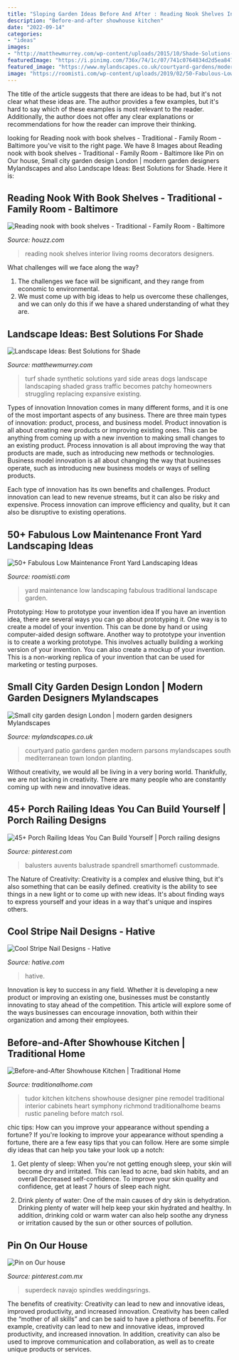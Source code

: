 ```yaml
---
title: "Sloping Garden Ideas Before And After : Reading Nook Shelves Interior Living Rooms Decorators Designers"
description: "Before-and-after showhouse kitchen"
date: "2022-09-14"
categories:
- "ideas"
images:
- "http://matthewmurrey.com/wp-content/uploads/2015/10/Shade-Solutions-Synthetic-Turf-960x1440.jpg"
featuredImage: "https://i.pinimg.com/736x/74/1c/07/741c0764834d2d5ea847dbede700e0fb.jpg"
featured_image: "https://www.mylandscapes.co.uk/courtyard-gardens/modern-patio-design.jpg"
image: "https://roomisti.com/wp-content/uploads/2019/02/50-Fabulous-Low-Maintenance-Front-Yard-Landscaping-Ideas-34.jpg"
---
```



The title of the article suggests that there are ideas to be had, but it's not clear what these ideas are. The author provides a few examples, but it's hard to say which of these examples is most relevant to the reader. Additionally, the author does not offer any clear explanations or recommendations for how the reader can improve their thinking.

	

		
looking for Reading nook with book shelves - Traditional - Family Room - Baltimore you've visit to the right page. We have 8 Images about Reading nook with book shelves - Traditional - Family Room - Baltimore like Pin on Our house, Small city garden design London | modern garden designers Mylandscapes and also Landscape Ideas: Best Solutions for Shade. Here it is:
		
    
## Reading Nook With Book Shelves - Traditional - Family Room - Baltimore

<img loading=lazy src="https://st.hzcdn.com/simgs/15d129b100a9724c_4-3811/traditional-family-room.jpg" onerror="this.onerror=null;this.src='https://tse4.mm.bing.net/th?id=OIP.CIEDQbLAqKs0b66qRejrSwHaKT&amp;pid=15.1';" alt="Reading nook with book shelves - Traditional - Family Room - Baltimore">

_Source: houzz.com_

>reading nook shelves interior living rooms decorators designers. 

	

What challenges will we face along the way?
1. The challenges we face will be significant, and they range from economic to environmental. 
2. We must come up with big ideas to help us overcome these challenges, and we can only do this if we have a shared understanding of what they are.

    
## Landscape Ideas: Best Solutions For Shade

<img loading=lazy src="http://matthewmurrey.com/wp-content/uploads/2015/10/Shade-Solutions-Synthetic-Turf-960x1440.jpg" onerror="this.onerror=null;this.src='https://tse1.mm.bing.net/th?id=OIP.tVUVRNJA4Bns2VGfW5qycwHaLH&amp;pid=15.1';" alt="Landscape Ideas: Best Solutions for Shade">

_Source: matthewmurrey.com_

>turf shade synthetic solutions yard side areas dogs landscape landscaping shaded grass traffic becomes patchy homeowners struggling replacing expansive existing. 

	

Types of innovation
Innovation comes in many different forms, and it is one of the most important aspects of any business. There are three main types of innovation: product, process, and business model.
Product innovation is all about creating new products or improving existing ones. This can be anything from coming up with a new invention to making small changes to an existing product. Process innovation is all about improving the way that products are made, such as introducing new methods or technologies. Business model innovation is all about changing the way that businesses operate, such as introducing new business models or ways of selling products.

Each type of innovation has its own benefits and challenges. Product innovation can lead to new revenue streams, but it can also be risky and expensive. Process innovation can improve efficiency and quality, but it can also be disruptive to existing operations.

    
## 50+ Fabulous Low Maintenance Front Yard Landscaping Ideas

<img loading=lazy src="https://roomisti.com/wp-content/uploads/2019/02/50-Fabulous-Low-Maintenance-Front-Yard-Landscaping-Ideas-34.jpg" onerror="this.onerror=null;this.src='https://tse3.mm.bing.net/th?id=OIP.x2EU5Rdt_xk2uzmzBJesOgHaJ2&amp;pid=15.1';" alt="50+ Fabulous Low Maintenance Front Yard Landscaping Ideas">

_Source: roomisti.com_

>yard maintenance low landscaping fabulous traditional landscape garden. 

	

Prototyping: How to prototype your invention idea
If you have an invention idea, there are several ways you can go about prototyping it. One way is to create a model of your invention. This can be done by hand or using computer-aided design software. Another way to prototype your invention is to create a working prototype. This involves actually building a working version of your invention. You can also create a mockup of your invention. This is a non-working replica of your invention that can be used for marketing or testing purposes.

    
## Small City Garden Design London | Modern Garden Designers Mylandscapes

<img loading=lazy src="https://www.mylandscapes.co.uk/courtyard-gardens/modern-patio-design.jpg" onerror="this.onerror=null;this.src='https://tse1.mm.bing.net/th?id=OIP.ZkGb4TLLgB_fVnfBVn_sxgHaEo&amp;pid=15.1';" alt="Small city garden design London | modern garden designers Mylandscapes">

_Source: mylandscapes.co.uk_

>courtyard patio gardens garden modern parsons mylandscapes south mediterranean town london planting. 

	

Without creativity, we would all be living in a very boring world. Thankfully, we are not lacking in creativity. There are many people who are constantly coming up with new and innovative ideas.

    
## 45+ Porch Railing Ideas You Can Build Yourself | Porch Railing Designs

<img loading=lazy src="https://i.pinimg.com/736x/a9/06/ff/a906ff9141f599ebd402548009939b66.jpg" onerror="this.onerror=null;this.src='https://tse2.mm.bing.net/th?id=OIP.5v5P0KqPGU7Eu3kNFwMbfAHaJ3&amp;pid=15.1';" alt="45+ Porch Railing Ideas You Can Build Yourself | Porch railing designs">

_Source: pinterest.com_

>balusters auvents balustrade spandrell smarthomefi custommade. 

	

The Nature of Creativity:
Creativity is a complex and elusive thing, but it's also something that can be easily defined. creativity is the ability to see things in a new light or to come up with new ideas. It's about finding ways to express yourself and your ideas in a way that's unique and inspires others.

    
## Cool Stripe Nail Designs - Hative

<img loading=lazy src="http://hative.com/wp-content/uploads/2014/11/stripe-nail-designs/8-stripe-nail-designs.jpg" onerror="this.onerror=null;this.src='https://tse2.mm.bing.net/th?id=OIP.vXjVEbrpSFuBOkxxt2CEcwHaJ5&amp;pid=15.1';" alt="Cool Stripe Nail Designs - Hative">

_Source: hative.com_

>hative. 

	

Innovation is key to success in any field. Whether it is developing a new product or improving an existing one, businesses must be constantly innovating to stay ahead of the competition. This article will explore some of the ways businesses can encourage innovation, both within their organization and among their employees.

    
## Before-and-After Showhouse Kitchen | Traditional Home

<img loading=lazy src="http://images.traditionalhome.mdpcdn.com/sites/traditionalhome.com/files/styles/facebook_og_image/public/slide/101660887_p.jpg?itok=4Weowa7b" onerror="this.onerror=null;this.src='https://tse3.mm.bing.net/th?id=OIP.i4kdiETEvNTL57PH9nDIIgHaHa&amp;pid=15.1';" alt="Before-and-After Showhouse Kitchen | Traditional Home">

_Source: traditionalhome.com_

>tudor kitchen kitchens showhouse designer pine remodel traditional interior cabinets heart symphony richmond traditionalhome beams rustic paneling before match rsol. 

	

chic tips: How can you improve your appearance without spending a fortune?
If you're looking to improve your appearance without spending a fortune, there are a few easy tips that you can follow. Here are some simple diy ideas that can help you take your look up a notch:
1. Get plenty of sleep: When you're not getting enough sleep, your skin will become dry and irritated. This can lead to acne, bad skin habits, and an overall Decreased self-confidence. To improve your skin quality and confidence, get at least 7 hours of sleep each night.

2. Drink plenty of water: One of the main causes of dry skin is dehydration. Drinking plenty of water will help keep your skin hydrated and healthy. In addition, drinking cold or warm water can also help soothe any dryness or irritation caused by the sun or other sources of pollution.


    
## Pin On Our House

<img loading=lazy src="https://i.pinimg.com/736x/74/1c/07/741c0764834d2d5ea847dbede700e0fb.jpg" onerror="this.onerror=null;this.src='https://tse3.mm.bing.net/th?id=OIP.kAdm4gXY4B2HJvysQH1T9QHaJ3&amp;pid=15.1';" alt="Pin on Our house">

_Source: pinterest.com.mx_

>superdeck navajo spindles weddingsrings. 

	

The benefits of creativity: Creativity can lead to new and innovative ideas, improved productivity, and increased innovation.
Creativity has been called the “mother of all skills” and can be said to have a plethora of benefits. For example, creativity can lead to new and innovative ideas, improved productivity, and increased innovation. In addition, creativity can also be used to improve communication and collaboration, as well as to create unique products or services.

